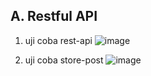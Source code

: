 A. Restful API
-
1. uji coba rest-api
![image](https://github.com/user-attachments/assets/387e74ab-aad0-480f-9911-dc0e9ca025c6)

2. uji coba store-post
![image](https://github.com/user-attachments/assets/fe2158ad-5291-4592-873a-81e962eb5ebd)

